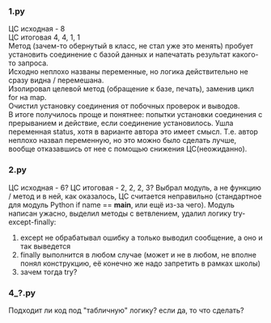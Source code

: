 ### 1.py
ЦС исходная - 8  
ЦС итоговая 4, 4, 1, 1  
Метод (зачем-то обернутый в класс, не стал уже это менять) пробует установить соединение с базой данных и напечатать результат какого-то запроса.  
Исходно неплохо названы переменные, но логика действительно не сразу видна / перемешана.   
Изолировал целевой метод (обращение к базе, печать), заменив цикл for на map.  
Очистил установку соединения от побочных проверок и выводов.  
В итоге получилось проще и понятнее: попытки установки соединения с прерыванием и действие, если соединение установилось. Ушла переменная status, хотя 
в варианте автора это имеет смысл. Т.е. автор неплохо назвал переменную, но это можно было сделать лучше, вообще отказавшись от нее с помощью снижения ЦС(неожиданно). 

### 2.py

ЦС исходная - 6?
ЦС итоговая - 2, 2, 2, 3?
Выбрал модуль, а не функцию / метод и в ней, как оказалось, ЦС считается неправильно (стандартное для модуль Python if name == __main__, или ещё из-за чего). 
Модуль написан ужасно, выделил методы с ветвлением, удалил логику try-except-finally:  
1. except не обрабатывал ошибку а только выводил сообщение, а оно и так выведется
2. finally выполнится в любом случае (может и не в любом, не вполне понял конструкцию, её конечно же надо запретить в рамках школы)
3. зачем тогда try?


### 4_?.py 

Подходит ли код под "табличную" логику? если да, то что сделать? 


